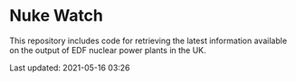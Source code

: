 # Nuke Watch

This repository includes code for retrieving the latest information available on the output of EDF nuclear power plants in the UK.

Last updated: 2021-05-16 03:26